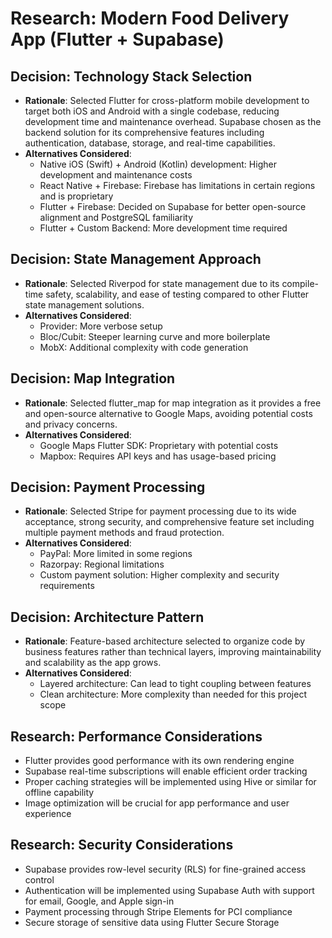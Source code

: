 # Research: Modern Food Delivery App (Flutter + Supabase)

## Decision: Technology Stack Selection
- **Rationale**: Selected Flutter for cross-platform mobile development to target both iOS and Android with a single codebase, reducing development time and maintenance overhead. Supabase chosen as the backend solution for its comprehensive features including authentication, database, storage, and real-time capabilities.
- **Alternatives Considered**: 
  - Native iOS (Swift) + Android (Kotlin) development: Higher development and maintenance costs
  - React Native + Firebase: Firebase has limitations in certain regions and is proprietary
  - Flutter + Firebase: Decided on Supabase for better open-source alignment and PostgreSQL familiarity
  - Flutter + Custom Backend: More development time required

## Decision: State Management Approach
- **Rationale**: Selected Riverpod for state management due to its compile-time safety, scalability, and ease of testing compared to other Flutter state management solutions.
- **Alternatives Considered**:
  - Provider: More verbose setup
  - Bloc/Cubit: Steeper learning curve and more boilerplate
  - MobX: Additional complexity with code generation

## Decision: Map Integration
- **Rationale**: Selected flutter_map for map integration as it provides a free and open-source alternative to Google Maps, avoiding potential costs and privacy concerns.
- **Alternatives Considered**:
  - Google Maps Flutter SDK: Proprietary with potential costs
  - Mapbox: Requires API keys and has usage-based pricing

## Decision: Payment Processing
- **Rationale**: Selected Stripe for payment processing due to its wide acceptance, strong security, and comprehensive feature set including multiple payment methods and fraud protection.
- **Alternatives Considered**:
  - PayPal: More limited in some regions
  - Razorpay: Regional limitations
  - Custom payment solution: Higher complexity and security requirements

## Decision: Architecture Pattern
- **Rationale**: Feature-based architecture selected to organize code by business features rather than technical layers, improving maintainability and scalability as the app grows.
- **Alternatives Considered**:
  - Layered architecture: Can lead to tight coupling between features
  - Clean architecture: More complexity than needed for this project scope

## Research: Performance Considerations
- Flutter provides good performance with its own rendering engine
- Supabase real-time subscriptions will enable efficient order tracking
- Proper caching strategies will be implemented using Hive or similar for offline capability
- Image optimization will be crucial for app performance and user experience

## Research: Security Considerations
- Supabase provides row-level security (RLS) for fine-grained access control
- Authentication will be implemented using Supabase Auth with support for email, Google, and Apple sign-in
- Payment processing through Stripe Elements for PCI compliance
- Secure storage of sensitive data using Flutter Secure Storage